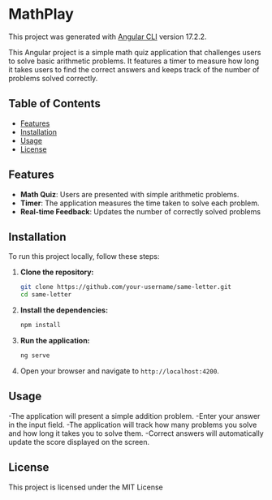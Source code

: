 # MathPlay

This project was generated with [Angular CLI](https://github.com/angular/angular-cli) version 17.2.2.

This Angular project is a simple math quiz application that challenges users to solve basic arithmetic problems. It features a timer to measure how long it takes users to find the correct answers and keeps track of the number of problems solved correctly.

## Table of Contents

- [Features](#features)
- [Installation](#installation)
- [Usage](#usage)
- [License](#license)

## Features

- **Math Quiz**: Users are presented with simple arithmetic problems.
- **Timer**: The application measures the time taken to solve each problem.
- **Real-time Feedback**: Updates the number of correctly solved problems

## Installation

To run this project locally, follow these steps:

1. **Clone the repository:**
    ```bash
    git clone https://github.com/your-username/same-letter.git
    cd same-letter
    ```

2. **Install the dependencies:**
    ```bash
    npm install
    ```

3. **Run the application:**
    ```bash
    ng serve
    ```

4. Open your browser and navigate to `http://localhost:4200`.

## Usage

-The application will present a simple addition problem.
-Enter your answer in the input field.
-The application will track how many problems you solve and how long it takes you to solve them.
-Correct answers will automatically update the score displayed on the screen.



## License

This project is licensed under the MIT License
